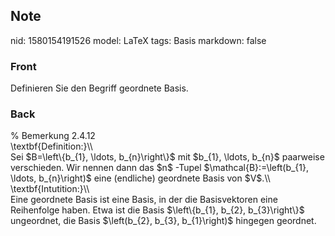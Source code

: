 ## Note
nid: 1580154191526
model: LaTeX
tags: Basis
markdown: false

### Front
Definieren Sie den Begriff geordnete Basis.

### Back
<div>
  % Bemerkung 2.4.12
</div>
<div>
  \textbf{Definition:}\\
</div>Sei $B=\left\{b_{1}, \ldots, b_{n}\right\}$ mit $b_{1},
\ldots, b_{n}$ paarweise verschieden. Wir nennen dann das $n$
-Tupel $\mathcal{B}:=\left(b_{1}, \ldots, b_{n}\right)$ eine
(endliche) geordnete Basis von $V$.\\
<div>
  \textbf{Intutition:}\\
</div>
<div>
  Eine geordnete Basis ist eine Basis, in der die Basisvektoren
  eine Reihenfolge haben. Etwa ist die Basis $\left\{b_{1}, b_{2},
  b_{3}\right\}$ ungeordnet, die Basis $\left(b_{2}, b_{3},
  b_{1}\right)$ hingegen geordnet.
</div>
